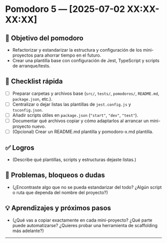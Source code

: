 # Pomodoro 5 — [2025-07-02 XX:XX-XX:XX]

## 🎯 Objetivo del pomodoro
- Refactorizar y estandarizar la estructura y configuración de los mini-proyectos para ahorrar tiempo en el futuro.
- Crear una plantilla base con configuración de Jest, TypeScript y scripts de arranque/tests.

## 📝 Checklist rápida
- [ ] Preparar carpetas y archivos base (`src/`, `tests/`, `pomodoros/`, `README.md`, `package.json`, etc.).
- [ ] Centralizar o dejar listas las plantillas de `jest.config.js` y `tsconfig.json`.
- [ ] Añadir scripts útiles en `package.json` (`"start"`, `"dev"`, `"test"`).
- [ ] Documentar qué archivos copiar y cómo adaptarlos al arrancar un mini-proyecto nuevo.
- [ ] (Opcional) Crear un README.md plantilla y pomodoro-x.md plantilla.

## ✅ Logros
- (Describe qué plantillas, scripts y estructuras dejaste listas.)

## 🚧 Problemas, bloqueos o dudas
- (¿Encontraste algo que no se pueda estandarizar del todo? ¿Algún script o ruta que dependa del nombre del proyecto?)

## 💡 Aprendizajes y próximos pasos
- (¿Qué vas a copiar exactamente en cada mini-proyecto? ¿Qué parte puede automatizarse? ¿Quieres probar una herramienta de scaffolding más adelante?)

---
